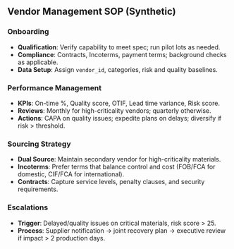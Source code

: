 ## Vendor Management SOP (Synthetic)

### Onboarding
- **Qualification**: Verify capability to meet spec; run pilot lots as needed.
- **Compliance**: Contracts, Incoterms, payment terms; background checks as applicable.
- **Data Setup**: Assign `vendor_id`, categories, risk and quality baselines.

### Performance Management
- **KPIs**: On-time %, Quality score, OTIF, Lead time variance, Risk score.
- **Reviews**: Monthly for high-criticality vendors; quarterly otherwise.
- **Actions**: CAPA on quality issues; expedite plans on delays; diversify if risk > threshold.

### Sourcing Strategy
- **Dual Source**: Maintain secondary vendor for high-criticality materials.
- **Incoterms**: Prefer terms that balance control and cost (FOB/FCA for domestic, CIF/FCA for international).
- **Contracts**: Capture service levels, penalty clauses, and security requirements.

### Escalations
- **Trigger**: Delayed/quality issues on critical materials, risk score > 25.
- **Process**: Supplier notification → joint recovery plan → executive review if impact > 2 production days.
